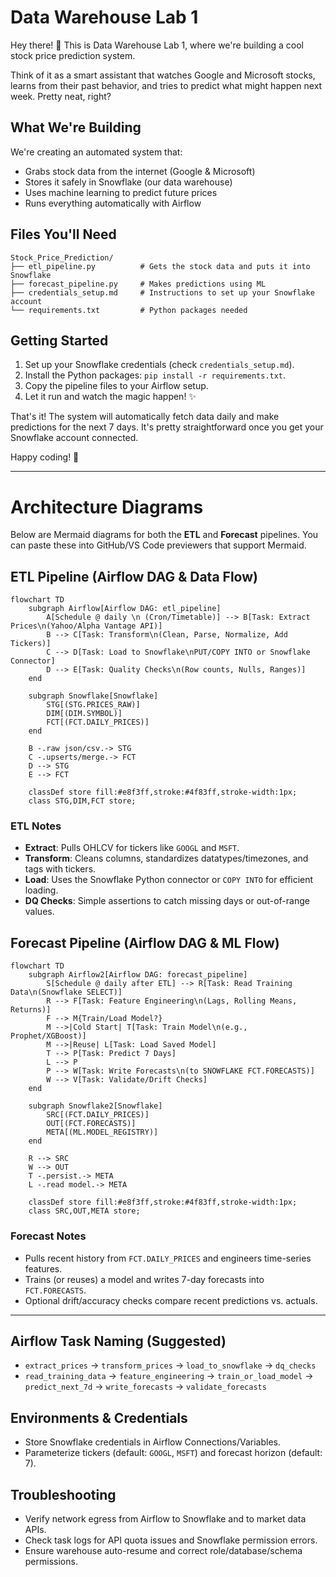 # Data Warehouse Lab 1

Hey there! 👋 This is Data Warehouse Lab 1, where we're building a cool stock price prediction system.

Think of it as a smart assistant that watches Google and Microsoft stocks, learns from their past behavior, and tries to predict what might happen next week. Pretty neat, right?

## What We're Building

We're creating an automated system that:

* Grabs stock data from the internet (Google & Microsoft)
* Stores it safely in Snowflake (our data warehouse)
* Uses machine learning to predict future prices
* Runs everything automatically with Airflow

## Files You'll Need

```
Stock_Price_Prediction/
├── etl_pipeline.py          # Gets the stock data and puts it into Snowflake
├── forecast_pipeline.py     # Makes predictions using ML
├── credentials_setup.md     # Instructions to set up your Snowflake account
└── requirements.txt         # Python packages needed
```

## Getting Started

1. Set up your Snowflake credentials (check `credentials_setup.md`).
2. Install the Python packages: `pip install -r requirements.txt`.
3. Copy the pipeline files to your Airflow setup.
4. Let it run and watch the magic happen! ✨

That's it! The system will automatically fetch data daily and make predictions for the next 7 days. It's pretty straightforward once you get your Snowflake account connected.

Happy coding! 🚀

---

# Architecture Diagrams

Below are Mermaid diagrams for both the **ETL** and **Forecast** pipelines. You can paste these into GitHub/VS Code previewers that support Mermaid.

## ETL Pipeline (Airflow DAG & Data Flow)

```mermaid
flowchart TD
    subgraph Airflow[Airflow DAG: etl_pipeline]
        A[Schedule @ daily \n (Cron/Timetable)] --> B[Task: Extract Prices\n(Yahoo/Alpha Vantage API)]
        B --> C[Task: Transform\n(Clean, Parse, Normalize, Add Tickers)]
        C --> D[Task: Load to Snowflake\nPUT/COPY INTO or Snowflake Connector]
        D --> E[Task: Quality Checks\n(Row counts, Nulls, Ranges)]
    end

    subgraph Snowflake[Snowflake]
        STG[(STG.PRICES_RAW)]
        DIM[(DIM.SYMBOL)]
        FCT[(FCT.DAILY_PRICES)]
    end

    B -.raw json/csv.-> STG
    C -.upserts/merge.-> FCT
    D --> STG
    E --> FCT

    classDef store fill:#e8f3ff,stroke:#4f83ff,stroke-width:1px;
    class STG,DIM,FCT store;
```

### ETL Notes

* **Extract**: Pulls OHLCV for tickers like `GOOGL` and `MSFT`.
* **Transform**: Cleans columns, standardizes datatypes/timezones, and tags with tickers.
* **Load**: Uses the Snowflake Python connector or `COPY INTO` for efficient loading.
* **DQ Checks**: Simple assertions to catch missing days or out-of-range values.

## Forecast Pipeline (Airflow DAG & ML Flow)

```mermaid
flowchart TD
    subgraph Airflow2[Airflow DAG: forecast_pipeline]
        S[Schedule @ daily after ETL] --> R[Task: Read Training Data\n(Snowflake SELECT)]
        R --> F[Task: Feature Engineering\n(Lags, Rolling Means, Returns)]
        F --> M{Train/Load Model?}
        M -->|Cold Start| T[Task: Train Model\n(e.g., Prophet/XGBoost)]
        M -->|Reuse| L[Task: Load Saved Model]
        T --> P[Task: Predict 7 Days]
        L --> P
        P --> W[Task: Write Forecasts\n(to SNOWFLAKE FCT.FORECASTS)]
        W --> V[Task: Validate/Drift Checks]
    end

    subgraph Snowflake2[Snowflake]
        SRC[(FCT.DAILY_PRICES)]
        OUT[(FCT.FORECASTS)]
        META[(ML.MODEL_REGISTRY)]
    end

    R --> SRC
    W --> OUT
    T -.persist.-> META
    L -.read model.-> META

    classDef store fill:#e8f3ff,stroke:#4f83ff,stroke-width:1px;
    class SRC,OUT,META store;
```

### Forecast Notes

* Pulls recent history from `FCT.DAILY_PRICES` and engineers time-series features.
* Trains (or reuses) a model and writes 7-day forecasts into `FCT.FORECASTS`.
* Optional drift/accuracy checks compare recent predictions vs. actuals.

---

## Airflow Task Naming (Suggested)

* `extract_prices` → `transform_prices` → `load_to_snowflake` → `dq_checks`
* `read_training_data` → `feature_engineering` → `train_or_load_model` → `predict_next_7d` → `write_forecasts` → `validate_forecasts`

## Environments & Credentials

* Store Snowflake credentials in Airflow Connections/Variables.
* Parameterize tickers (default: `GOOGL`, `MSFT`) and forecast horizon (default: 7).

## Troubleshooting

* Verify network egress from Airflow to Snowflake and to market data APIs.
* Check task logs for API quota issues and Snowflake permission errors.
* Ensure warehouse auto-resume and correct role/database/schema permissions.
